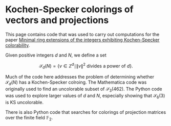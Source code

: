 Kochen-Specker colorings of vectors and projections
=====================================================

This page contains code that was used to carry out computations for the paper 
[Minimal ring extensions of the integers exhibiting Kochen-Specker colorability](https://arxiv.org/abs/2211.13216). 

Given positive integers $d$ and $N$, we define a set 
```math
\mathcal{S}_d(N) = \{v \in \mathbb{Z}^d \mid \|v\|^2 \mbox{ divides a power of } d\}.
```
Much of the code here addresses the problem of determining whether $\mathcal{S}_d(N)$ has a Kochen-Specker colroing.
The Mathematica code was originally used to find an uncolorable subset of $\mathcal{S}_3(462)$. The Python code 
was used to explore larger values of $d$ and $N$, especially showing that $\mathcal{S}_6(3)$ is KS uncolorable.

There is also Python code that searches for colorings of projection matrices over the finite field $\mathbb{F}_2$.
